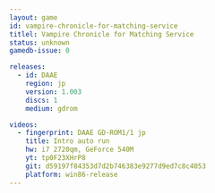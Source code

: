 ```yaml
---
layout: game
id: vampire-chronicle-for-matching-service
titlel: Vampire Chronicle for Matching Service
status: unknown
gamedb-issue: 0

releases:
  - id: DAAE
    region: jp
    version: 1.003
    discs: 1
    medium: gdrom

videos:
  - fingerprint: DAAE GD-ROM1/1 jp
    title: Intro auto run
    hw: i7 2720qm, GeForce 540M
    yt: tp0F23XHrP8
    git: d59197f84353d7d2b746383e9277d9ed7c8c4053
    platform: win86-release
---
```

